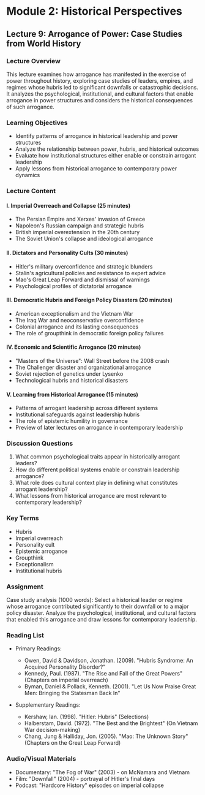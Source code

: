 # Module 2: Historical Perspectives

## Lecture 9: Arrogance of Power: Case Studies from World History

### Lecture Overview
This lecture examines how arrogance has manifested in the exercise of power throughout history, exploring case studies of leaders, empires, and regimes whose hubris led to significant downfalls or catastrophic decisions. It analyzes the psychological, institutional, and cultural factors that enable arrogance in power structures and considers the historical consequences of such arrogance.

### Learning Objectives
- Identify patterns of arrogance in historical leadership and power structures
- Analyze the relationship between power, hubris, and historical outcomes
- Evaluate how institutional structures either enable or constrain arrogant leadership
- Apply lessons from historical arrogance to contemporary power dynamics

### Lecture Content

#### I. Imperial Overreach and Collapse (25 minutes)
- The Persian Empire and Xerxes' invasion of Greece
- Napoleon's Russian campaign and strategic hubris
- British imperial overextension in the 20th century
- The Soviet Union's collapse and ideological arrogance

#### II. Dictators and Personality Cults (30 minutes)
- Hitler's military overconfidence and strategic blunders
- Stalin's agricultural policies and resistance to expert advice
- Mao's Great Leap Forward and dismissal of warnings
- Psychological profiles of dictatorial arrogance

#### III. Democratic Hubris and Foreign Policy Disasters (20 minutes)
- American exceptionalism and the Vietnam War
- The Iraq War and neoconservative overconfidence
- Colonial arrogance and its lasting consequences
- The role of groupthink in democratic foreign policy failures

#### IV. Economic and Scientific Arrogance (20 minutes)
- "Masters of the Universe": Wall Street before the 2008 crash
- The Challenger disaster and organizational arrogance
- Soviet rejection of genetics under Lysenko
- Technological hubris and historical disasters

#### V. Learning from Historical Arrogance (15 minutes)
- Patterns of arrogant leadership across different systems
- Institutional safeguards against leadership hubris
- The role of epistemic humility in governance
- Preview of later lectures on arrogance in contemporary leadership

### Discussion Questions
1. What common psychological traits appear in historically arrogant leaders?
2. How do different political systems enable or constrain leadership arrogance?
3. What role does cultural context play in defining what constitutes arrogant leadership?
4. What lessons from historical arrogance are most relevant to contemporary leadership?

### Key Terms
- Hubris
- Imperial overreach
- Personality cult
- Epistemic arrogance
- Groupthink
- Exceptionalism
- Institutional hubris

### Assignment
Case study analysis (1000 words): Select a historical leader or regime whose arrogance contributed significantly to their downfall or to a major policy disaster. Analyze the psychological, institutional, and cultural factors that enabled this arrogance and draw lessons for contemporary leadership.

### Reading List
- Primary Readings:
  * Owen, David & Davidson, Jonathan. (2009). "Hubris Syndrome: An Acquired Personality Disorder?"
  * Kennedy, Paul. (1987). "The Rise and Fall of the Great Powers" (Chapters on imperial overreach)
  * Byman, Daniel & Pollack, Kenneth. (2001). "Let Us Now Praise Great Men: Bringing the Statesman Back In"

- Supplementary Readings:
  * Kershaw, Ian. (1998). "Hitler: Hubris" (Selections)
  * Halberstam, David. (1972). "The Best and the Brightest" (On Vietnam War decision-making)
  * Chang, Jung & Halliday, Jon. (2005). "Mao: The Unknown Story" (Chapters on the Great Leap Forward)

### Audio/Visual Materials
- Documentary: "The Fog of War" (2003) - on McNamara and Vietnam
- Film: "Downfall" (2004) - portrayal of Hitler's final days
- Podcast: "Hardcore History" episodes on imperial collapse
